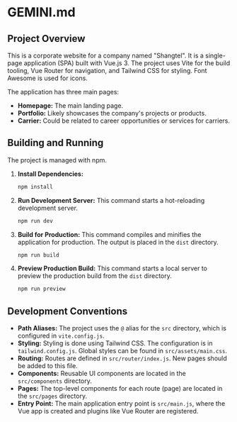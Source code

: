# GEMINI.md

## Project Overview

This is a corporate website for a company named "Shangtel". It is a single-page application (SPA) built with Vue.js 3. The project uses Vite for the build tooling, Vue Router for navigation, and Tailwind CSS for styling. Font Awesome is used for icons.

The application has three main pages:
*   **Homepage:** The main landing page.
*   **Portfolio:** Likely showcases the company's projects or products.
*   **Carrier:** Could be related to career opportunities or services for carriers.

## Building and Running

The project is managed with npm.

1.  **Install Dependencies:**
    ```sh
    npm install
    ```

2.  **Run Development Server:**
    This command starts a hot-reloading development server.
    ```sh
    npm run dev
    ```

3.  **Build for Production:**
    This command compiles and minifies the application for production. The output is placed in the `dist` directory.
    ```sh
    npm run build
    ```

4.  **Preview Production Build:**
    This command starts a local server to preview the production build from the `dist` directory.
    ```sh
    npm run preview
    ```

## Development Conventions

*   **Path Aliases:** The project uses the `@` alias for the `src` directory, which is configured in `vite.config.js`.
*   **Styling:** Styling is done using Tailwind CSS. The configuration is in `tailwind.config.js`. Global styles can be found in `src/assets/main.css`.
*   **Routing:** Routes are defined in `src/router/index.js`. New pages should be added to this file.
*   **Components:** Reusable UI components are located in the `src/components` directory.
*   **Pages:** The top-level components for each route (page) are located in the `src/pages` directory.
*   **Entry Point:** The main application entry point is `src/main.js`, where the Vue app is created and plugins like Vue Router are registered.
